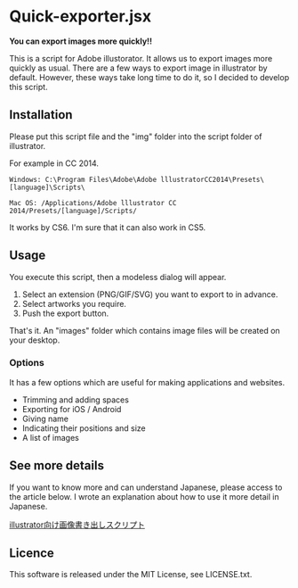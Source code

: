 # Quick-exporter.jsx
**You can export images more quickly!!**


This is a script for Adobe illustorator. It allows us to export images more quickly as usual.
There are a few ways to export image in illustrator by default. However, these ways take long time to do it, so I decided to develop this script.

## Installation
Please put this script file and the "img" folder into the script folder of illustrator.

For example in CC 2014.
```
Windows: C:\Program Files\Adobe\Adobe lllustratorCC2014\Presets\[language]\Scripts\
```
```
Mac OS: /Applications/Adobe lllustrator CC 2014/Presets/[language]/Scripts/
```

It works by CS6. I'm sure that it can also work in CS5.

## Usage
You execute this script, then a modeless dialog will appear.

1. Select an extension (PNG/GIF/SVG) you want to export to in advance.
2. Select artworks you require.
3. Push the export button.

That's it. An "images" folder which contains image files will be created on your desktop.

### Options
It has a few options which are useful for making applications and websites.

* Trimming and adding spaces
* Exporting for iOS / Android
* Giving name
* Indicating their positions and size
* A list of images


## See more details
If you want to know more and  can understand Japanese, please access to the article below. I wrote an explanation about how to use it more detail in Japanese.

[illustrator向け画像書き出しスクリプト](http://2-hats.hateblo.jp/entry/2015/07/27/120859)

## Licence
This software is released under the MIT License, see LICENSE.txt.
